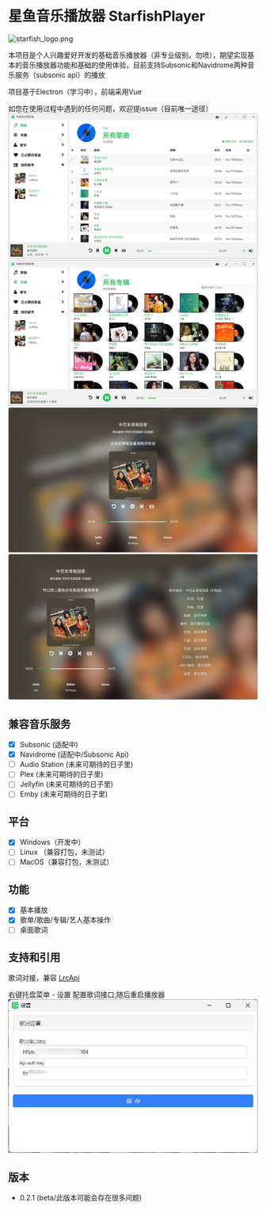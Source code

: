 # 星鱼音乐播放器 StarfishPlayer
![starfish_logo.png](public/starfish_logo.png)


本项目是个人兴趣爱好开发的基础音乐播放器（非专业级别，勿喷），期望实现基本的音乐播放器功能和基础的使用体验，目前支持Subsonic和Navidrome两种音乐服务（subsonic api）的播放

项目基于Electron（学习中），前端采用Vue

如您在使用过程中遇到的任何问题，欢迎提issue（目前唯一途径）
![preview1.png](public/preview1.png)
![preview2.png](public/preview2.png)
![preview3.png](public/preview3.png)
![preview3.png](public/preview4.png)

## 兼容音乐服务
- [x] Subsonic (适配中)
- [x] Navidrome (适配中/Subsonic Api)
- [ ] Audio Station (未来可期待的日子里) 
- [ ] Plex  (未来可期待的日子里)
- [ ] Jellyfin  (未来可期待的日子里)
- [ ] Emby  (未来可期待的日子里)

## 平台
- [x] Windows（开发中）
- [ ] Linux （兼容打包，未测试）
- [ ] MacOS（兼容打包，未测试）

## 功能
- [x] 基本播放
- [X] 歌单/歌曲/专辑/艺人基本操作
- [ ] 桌面歌词

## 支持和引用
歌词对接，兼容 [LrcApi](https://github.com/HisAtri/LrcApi)

右键托盘菜单 - 设置 配置歌词接口,随后重启播放器
![lyric_setting.png](public/lyric_setting.png)

## 版本
 - 0.2.1 (beta/此版本可能会存在很多问题)
